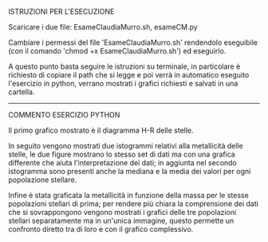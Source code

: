 ISTRUZIONI PER L'ESECUZIONE

Scaricare i due file: EsameClaudiaMurro.sh, esameCM.py

Cambiare i permessi del file 'EsameClaudiaMurro.sh' rendendolo eseguibile (con il comando 'chmod +x EsameClaudiaMurro.sh') ed eseguirlo.

A questo punto basta seguire le istruzioni su terminale, in particolare è richiesto di copiare il path che si legge e poi verrà in automatico eseguito l'esercizio in python, verrano mostrati i grafici richiesti e salvati in una cartella.


-------------------------------------------------------------------------
COMMENTO ESERCIZIO PYTHON

Il primo grafico mostrato è il diagramma H-R delle stelle.

In seguito vengono mostrati due istogrammi relativi alla metallicità delle stelle, le due figure mostrano lo stesso set di dati ma con una grafica differente che aiuta l'interpretazione dei dati; in aggiunta nel secondo istogramma sono presenti anche la mediana e la media dei valori per ogni popolazione stellare.

Infine è stata graficata la metallicità in funzione della massa per le stesse popolazioni stellari di prima; 
per rendere più chiara la comprensione dei dati che si sovrappongono vengono mostrati i grafici delle tre popolazioni stellari separatamente ma in un'unica immagine, questo permette un confronto diretto tra di loro e con il grafico complessivo.

